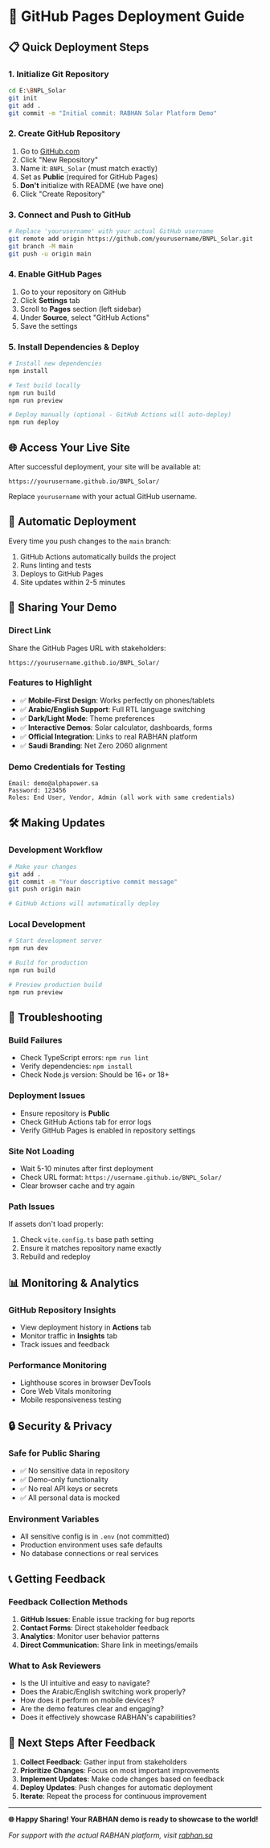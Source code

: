 # 🚀 GitHub Pages Deployment Guide

## 📋 Quick Deployment Steps

### 1. **Initialize Git Repository**
```bash
cd E:\BNPL_Solar
git init
git add .
git commit -m "Initial commit: RABHAN Solar Platform Demo"
```

### 2. **Create GitHub Repository**
1. Go to [GitHub.com](https://github.com)
2. Click "New Repository"
3. Name it: `BNPL_Solar` (must match exactly)
4. Set as **Public** (required for GitHub Pages)
5. **Don't** initialize with README (we have one)
6. Click "Create Repository"

### 3. **Connect and Push to GitHub**
```bash
# Replace 'yourusername' with your actual GitHub username
git remote add origin https://github.com/yourusername/BNPL_Solar.git
git branch -M main
git push -u origin main
```

### 4. **Enable GitHub Pages**
1. Go to your repository on GitHub
2. Click **Settings** tab
3. Scroll to **Pages** section (left sidebar)
4. Under **Source**, select "GitHub Actions"
5. Save the settings

### 5. **Install Dependencies & Deploy**
```bash
# Install new dependencies
npm install

# Test build locally
npm run build
npm run preview

# Deploy manually (optional - GitHub Actions will auto-deploy)
npm run deploy
```

## 🌐 **Access Your Live Site**

After successful deployment, your site will be available at:
```
https://yourusername.github.io/BNPL_Solar/
```

Replace `yourusername` with your actual GitHub username.

## 🔄 **Automatic Deployment**

Every time you push changes to the `main` branch:
1. GitHub Actions automatically builds the project
2. Runs linting and tests
3. Deploys to GitHub Pages
4. Site updates within 2-5 minutes

## 📱 **Sharing Your Demo**

### **Direct Link**
Share the GitHub Pages URL with stakeholders:
```
https://yourusername.github.io/BNPL_Solar/
```

### **Features to Highlight**
- ✅ **Mobile-First Design**: Works perfectly on phones/tablets
- ✅ **Arabic/English Support**: Full RTL language switching
- ✅ **Dark/Light Mode**: Theme preferences
- ✅ **Interactive Demos**: Solar calculator, dashboards, forms
- ✅ **Official Integration**: Links to real RABHAN platform
- ✅ **Saudi Branding**: Net Zero 2060 alignment

### **Demo Credentials for Testing**
```
Email: demo@alphapower.sa
Password: 123456
Roles: End User, Vendor, Admin (all work with same credentials)
```

## 🛠 **Making Updates**

### **Development Workflow**
```bash
# Make your changes
git add .
git commit -m "Your descriptive commit message"
git push origin main

# GitHub Actions will automatically deploy
```

### **Local Development**
```bash
# Start development server
npm run dev

# Build for production
npm run build

# Preview production build
npm run preview
```

## 🔧 **Troubleshooting**

### **Build Failures**
- Check TypeScript errors: `npm run lint`
- Verify dependencies: `npm install`
- Check Node.js version: Should be 16+ or 18+

### **Deployment Issues**
- Ensure repository is **Public**
- Check GitHub Actions tab for error logs
- Verify GitHub Pages is enabled in repository settings

### **Site Not Loading**
- Wait 5-10 minutes after first deployment
- Check URL format: `https://username.github.io/BNPL_Solar/`
- Clear browser cache and try again

### **Path Issues**
If assets don't load properly:
1. Check `vite.config.ts` base path setting
2. Ensure it matches repository name exactly
3. Rebuild and redeploy

## 📊 **Monitoring & Analytics**

### **GitHub Repository Insights**
- View deployment history in **Actions** tab
- Monitor traffic in **Insights** tab
- Track issues and feedback

### **Performance Monitoring**
- Lighthouse scores in browser DevTools
- Core Web Vitals monitoring
- Mobile responsiveness testing

## 🔒 **Security & Privacy**

### **Safe for Public Sharing**
- ✅ No sensitive data in repository
- ✅ Demo-only functionality
- ✅ No real API keys or secrets
- ✅ All personal data is mocked

### **Environment Variables**
- All sensitive config is in `.env` (not committed)
- Production environment uses safe defaults
- No database connections or real services

## 📞 **Getting Feedback**

### **Feedback Collection Methods**
1. **GitHub Issues**: Enable issue tracking for bug reports
2. **Contact Forms**: Direct stakeholder feedback
3. **Analytics**: Monitor user behavior patterns
4. **Direct Communication**: Share link in meetings/emails

### **What to Ask Reviewers**
- Is the UI intuitive and easy to navigate?
- Does the Arabic/English switching work properly?
- How does it perform on mobile devices?
- Are the demo features clear and engaging?
- Does it effectively showcase RABHAN's capabilities?

## 🎯 **Next Steps After Feedback**

1. **Collect Feedback**: Gather input from stakeholders
2. **Prioritize Changes**: Focus on most important improvements
3. **Implement Updates**: Make code changes based on feedback
4. **Deploy Updates**: Push changes for automatic deployment
5. **Iterate**: Repeat the process for continuous improvement

---

**🌐 Happy Sharing! Your RABHAN demo is ready to showcase to the world!**

*For support with the actual RABHAN platform, visit [rabhan.sa](https://rabhan.sa/)*
